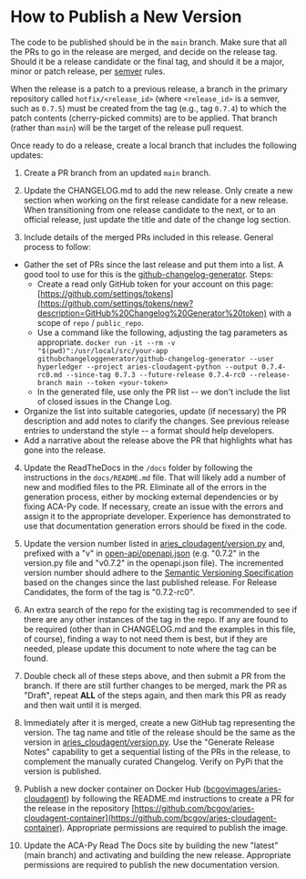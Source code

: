# How to Publish a New Version

The code to be published should be in the `main` branch. Make sure that all the PRs to go in the release are
merged, and decide on the release tag. Should it be a release candidate or the final tag, and should it be
a major, minor or patch release, per [semver](https://semver.org/) rules.

When the release is a patch to a previous release, a branch in the primary repository called
`hotfix/<release_id>` (where `<release_id>` is a semver, such as `0.7.5`) must be
created from the tag (e.g., tag `0.7.4`) to which the patch contents (cherry-picked commits) are to be applied.
That branch (rather than `main`) will be the target of the release pull request.

Once ready to do a release, create a local branch that includes the following updates:

1. Create a PR branch from an updated `main` branch.

2. Update the CHANGELOG.md to add the new release.  Only create a new section when working on the first release candidate for a new release. When transitioning from one release candidate to the next, or to an official release, just update the title and date of the change log section.

3. Include details of the merged PRs included in this release. General process to follow:

- Gather the set of PRs since the last release and put them into a list. A good tool to use for this is the [github-changelog-generator](https://github.com/github-changelog-generator/github-changelog-generator). Steps:
  - Create a read only GitHub token for your account on this page: [https://github.com/settings/tokens](https://github.com/settings/tokens/new?description=GitHub%20Changelog%20Generator%20token) with a scope of `repo` / `public_repo`.
  - Use a command like the following, adjusting the tag parameters as appropriate. `docker run -it --rm -v "$(pwd)":/usr/local/src/your-app githubchangeloggenerator/github-changelog-generator --user hyperledger --project aries-cloudagent-python --output 0.7.4-rc0.md --since-tag 0.7.3 --future-release 0.7.4-rc0 --release-branch main --token <your-token>`
  - In the generated file, use only the PR list -- we don't include the list of closed issues in the Change Log.
- Organize the list into suitable categories, update (if necessary) the PR description and add notes to clarify the changes. See previous release entries to understand the style -- a format should help developers.
- Add a narrative about the release above the PR that highlights what has gone into the release.

4. Update the ReadTheDocs in the `/docs` folder by following the instructions in the `docs/README.md` file. That will likely add a number of new and modified files to the PR. Eliminate all of the errors in the generation process, either by mocking external dependencies or by fixing ACA-Py code. If necessary, create an issue with the errors and assign it to the appropriate developer. Experience has demonstrated to use that documentation generation errors should be fixed in the code.

5. Update the version number listed in [aries_cloudagent/version.py](aries_cloudagent/version.py) and, prefixed with a "v" in [open-api/openapi.json](open-api/openapi.json) (e.g. "0.7.2" in the version.py file and "v0.7.2" in the openapi.json file). The incremented version number should adhere to the [Semantic Versioning Specification](https://semver.org/#semantic-versioning-specification-semver) based on the changes since the last published release. For Release Candidates, the form of the tag is "0.7.2-rc0".
  
6. An extra search of the repo for the existing tag is recommended to see if there are any other instances of the tag in the repo. If any are found to be required (other than in CHANGELOG.md and the examples in this file, of course), finding a way to not need them is best, but if they are needed, please update this document to note where the tag can be found.

7. Double check all of these steps above, and then submit a PR from the branch. If there are still further changes to be merged, mark the PR as "Draft", repeat **ALL** of the steps again, and then mark this PR as ready and then wait until it is merged.

8. Immediately after it is merged, create a new GitHub tag representing the version. The tag name and title of the release should be the same as the version in [aries_cloudagent/version.py](aries_cloudagent/version.py). Use the "Generate Release Notes" capability to get a sequential listing of the PRs in the release, to complement the manually curated Changelog. Verify on PyPi that the version is published.

9. Publish a new docker container on Docker Hub ([bcgovimages/aries-cloudagent](https://hub.docker.com/r/bcgovimages/aries-cloudagent/)) by following the README.md instructions to create a PR for the release in the repository [https://github.com/bcgov/aries-cloudagent-container](https://github.com/bcgov/aries-cloudagent-container). Appropriate permissions are required to publish the image.

10. Update the ACA-Py Read The Docs site by building the new "latest" (main branch) and activating and building the new release. Appropriate permissions are required to publish the new documentation version.
